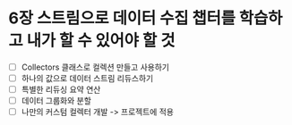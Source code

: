 # 6장 스트림으로 데이터 수집 챕터를 학습하고 내가 할 수 있어야 할 것
* [ ] Collectors 클래스로 컬렉션 만들고 사용하기
* [ ] 하나의 값으로 데이터 스트림 리듀스하기
* [ ] 특별한 리듀싱 요약 연산
* [ ] 데이터 그룹화와 분할
* [ ] 나만의 커스텀 컬렉터 개발 -> 프로젝트에 적용